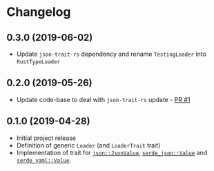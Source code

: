 Changelog
=========

0.3.0 (2019-06-02)
------------------
- Update `json-trait-rs` dependency and rename `TestingLoader` into `RustTypeLoader`

0.2.0 (2019-05-26)
------------------
- Update code-base to deal with `json-trait-rs` update - [PR #1](https://github.com/macisamuele/loader-rs/pull/1)

0.1.0 (2019-04-28)
------------------
- Initial project release
- Definition of generic `Loader` (and `LoaderTrait` trait)
- Implementation of trait for [`json::JsonValue`](https://github.com/maciejhirsz/json-rust/), [`serde_json::Value`](https://github.com/serde-rs/json/) and [`serde_yaml::Value`](https://github.com/dtolnay/serde-yaml).
